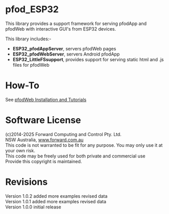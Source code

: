 # pfod_ESP32
This library provides a support framework for serving pfodApp and pfodWeb with interactive GUI's from ESP32 devices.

This library includes:-  
* **ESP32_pfodAppServer**, servers pfodWeb pages  
* **ESP32_pfodWebServer**, servers Android pfodApp   
* **ESP32_LittleFSsupport**, provides support for serving static html and .js files for pfodWeb  

# How-To
See [pfodWeb Installation and Tutorials](https://www.forward.com.au/pfod/pfodWeb/index.html)  

# Software License
(c)2014-2025 Forward Computing and Control Pty. Ltd.  
NSW Australia, www.forward.com.au  
This code is not warranted to be fit for any purpose. You may only use it at your own risk.  
This code may be freely used for both private and commercial use  
Provide this copyright is maintained.  

# Revisions
Version 1.0.2 added more examples revised data  
Version 1.0.1 added more examples revised data  
Version 1.0.0 initial release  
